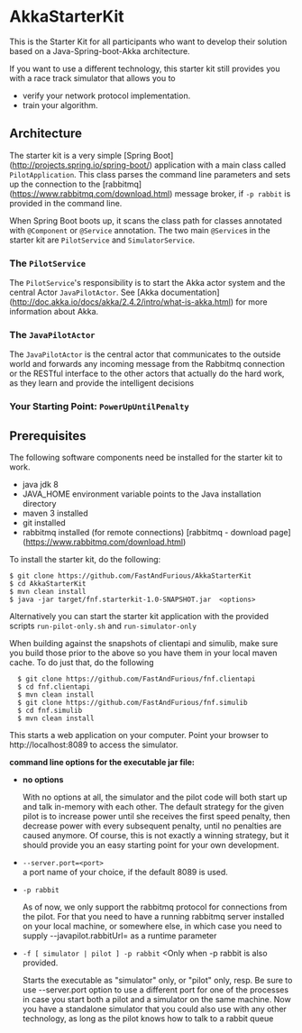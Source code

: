 # AkkaStarterKit
This is the Starter Kit for all participants who want to develop their solution based on a Java-Spring-boot-Akka architecture.

If you want to use a different technology, this starter kit still provides you with a race track simulator that allows you to

 - verify your network protocol implementation.
 - train your algorithm.

## Architecture
The starter kit is a very simple [Spring Boot] (http://projects.spring.io/spring-boot/) application with a main class
called ```PilotApplication```. This class parses the command line parameters and sets up the connection to the 
[rabbitmq] (https://www.rabbitmq.com/download.html) message broker, if ```-p rabbit``` is provided in the command line. 

When Spring Boot boots up, it scans the class path for classes annotated with ```@Component``` or ```@Service``` annotation.
The two main ```@Service```s in the starter kit are ```PilotService``` and ```SimulatorService```.
 
### The ```PilotService```
The ```PilotService```'s responsibility is to start the Akka actor system and the central Actor ```JavaPilotActor```.
See [Akka documentation] (http://doc.akka.io/docs/akka/2.4.2/intro/what-is-akka.html) for more information about Akka. 

### The ```JavaPilotActor```
The ```JavaPilotActor``` is the central actor that communicates to the outside world and forwards any incoming message
from the Rabbitmq connection or the RESTful interface to the other actors that actually do the hard work, 
as they learn and provide the intelligent decisions

### Your Starting Point: ```PowerUpUntilPenalty``` 


## Prerequisites
The following software components need be installed for the starter kit to work.

  - java jdk 8
  - JAVA_HOME environment variable points to the Java installation directory
  - maven 3 installed
  - git installed
  - rabbitmq installed (for remote connections) [rabbitmq - download page] (https://www.rabbitmq.com/download.html)

To install the starter kit, do the following:

    $ git clone https://github.com/FastAndFurious/AkkaStarterKit
    $ cd AkkaStarterKit
    $ mvn clean install
    $ java -jar target/fnf.starterkit-1.0-SNAPSHOT.jar  <options>

Alternatively you can start the starter kit application with the provided scripts ```run-pilot-only.sh``` and 
```run-simulator-only``` 

When building against the snapshots of clientapi and simulib, make sure you build those prior to the above so you have them in your local maven cache. To do just that, do the following

```shell
  $ git clone https://github.com/FastAndFurious/fnf.clientapi
  $ cd fnf.clientapi
  $ mvn clean install
  $ git clone https://github.com/FastAndFurious/fnf.simulib
  $ cd fnf.simulib
  $ mvn clean install
```

 This starts a web application on your computer. Point your browser to http://localhost:8089 to access the simulator.

  **command line options for the executable jar file:** 
- **no options**

  With no options at all, the simulator and the pilot code will both start up and talk in-memory with each other.
  The default strategy for the given pilot is to increase power until she receives the first speed penalty, then       decrease power with every subsequent penalty, until no penalties are caused anymore. Of course, this is not exactly   a winning strategy, but it should provide you an easy starting point for your own development.

- ```--server.port=<port> ```  
a port name of your choice, if the default 8089 is used.

- ```-p rabbit```

    As of now, we only support the rabbitmq protocol for connections from the pilot. For that you need to have a         running rabbitmq server installed on your local machine, or somewhere else, in which case you need to supply
    --javapilot.rabbitUrl=<rabbitmq host> as a runtime parameter

- ```-f [ simulator | pilot ] -p rabbit```
  <Only when -p rabbit is also provided.

  Starts the executable as "simulator" only, or "pilot" only, resp. Be sure to use --server.port option to use a       different   port for one of the processes in case you start both a pilot and a simulator on the same machine.
  Now you have a standalone simulator that you could also use with any other technology, as long as the pilot knows    how to talk to a rabbit queue
  



